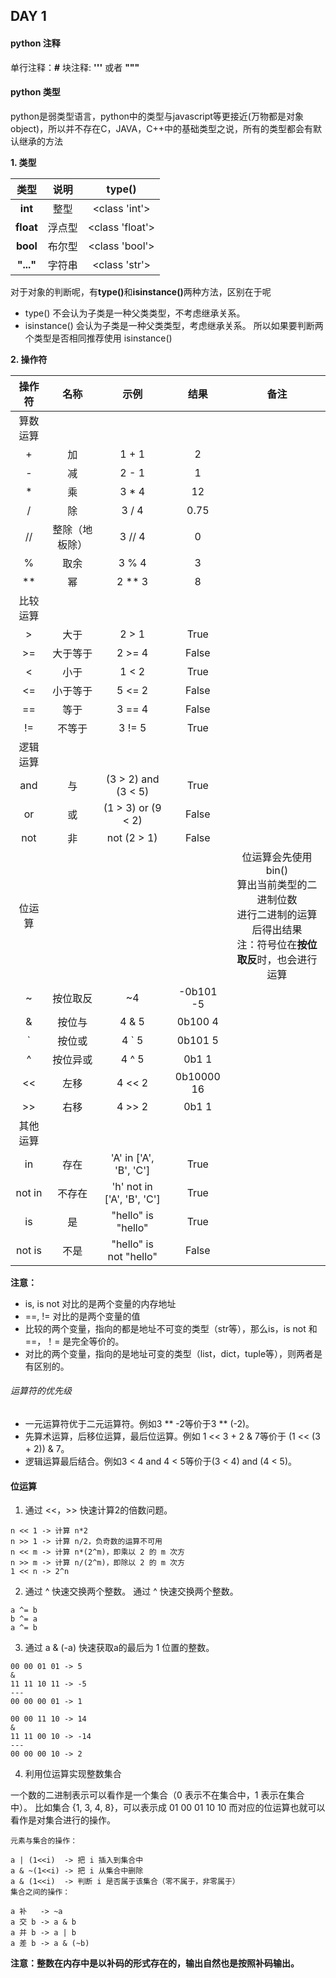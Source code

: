 ## DAY 1 

#### python 注释
单行注释：<b>#</b>
块注释: <b>'''</b> 或者 <b>"""</b>

#### python 类型
python是弱类型语言，python中的类型与javascript等更接近(万物都是对象object)，所以并不存在C，JAVA，C++中的基础类型之说，所有的类型都会有默认继承的方法

<b>1. 类型</b>

类型|说明|type()
:---:|:---:|:---:
<b>int</b>|整型|<class 'int'>
<b>float</b>|浮点型|<class 'float'>
<b>bool</b>|布尔型|<class 'bool'>
<b>"..."</b>|字符串|<class 'str'>

对于对象的判断呢，有<b>type()</b>和<b>isinstance()</b>两种方法，区别在于呢</br>
- type() 不会认为子类是一种父类类型，不考虑继承关系。
- isinstance() 会认为子类是一种父类类型，考虑继承关系。
所以如果要判断两个类型是否相同推荐使用 isinstance()

<b>2. 操作符</b>

操作符|名称|示例|结果|备注
:---:|:---:|:---:|:---:|:---:
算数运算|
&#43;	|加|	1 + 1 | 2 |
&#45;	|减|	2 - 1 | 1 |
&#42;	|乘|	3 * 4 | 12 |
/	|除|	3 / 4 | 0.75 |
//	|整除（地板除）|	3 // 4 | 0 |
%	|取余|	3 % 4 | 3 |
**	|幂|	2 ** 3 | 8 |
比较运算|
>	|大于|	2 > 1 | True |
>=	|大于等于|	2 >= 4 | False |
<	|小于|	1 < 2 | True |
<=	|小于等于|	5 <= 2 | False |
==	|等于|	3 == 4 | False |
!=	|不等于|	3 != 5 | True |
逻辑运算|
and	|与|	(3 > 2) and (3 < 5) | True |
or	|或|	(1 > 3) or (9 < 2) | False |
not	|非|	not (2 > 1) | False |
位运算|||| 位运算会先使用bin()</br>算出当前类型的二进制位数</br>进行二进制的运算后得出结果</br>注：符号位在<b>按位取反</b>时，也会进行运算
~	|按位取反|	~4  | -0b101 -5 |
&	|按位与|	4 & 5 | 0b100 4 |
&#96;	|按位或|    4 &#96; 5 | 0b101 5 |
^	|按位异或|	4 ^ 5 | 0b1 1 |
<<	|左移|	4 << 2 | 0b10000 16 |
>>	|右移|	4 >> 2 | 0b1 1 |
其他运算|
in	|存在|	'A' in ['A', 'B', 'C'] | True |
not in	|不存在|	'h' not in ['A', 'B', 'C'] | True |
is	|是|	"hello" is "hello"| True | 
not is	|不是|	"hello" is not "hello"| False | 

<b>注意：</b>
- is, is not 对比的是两个变量的内存地址
- ==, != 对比的是两个变量的值
- 比较的两个变量，指向的都是地址不可变的类型（str等），那么is，is not 和 ==，！= 是完全等价的。
- 对比的两个变量，指向的是地址可变的类型（list，dict，tuple等），则两者是有区别的。

###### 运算符的优先级
- 一元运算符优于二元运算符。例如3 ** -2等价于3 ** (-2)。
- 先算术运算，后移位运算，最后位运算。例如 1 << 3 + 2 & 7等价于 (1 << (3 + 2)) & 7。
- 逻辑运算最后结合。例如3 < 4 and 4 < 5等价于(3 < 4) and (4 < 5)。

#### 位运算
1. 通过 <<，>> 快速计算2的倍数问题。
```
n << 1 -> 计算 n*2
n >> 1 -> 计算 n/2，负奇数的运算不可用
n << m -> 计算 n*(2^m)，即乘以 2 的 m 次方
n >> m -> 计算 n/(2^m)，即除以 2 的 m 次方
1 << n -> 2^n
```

2. 通过 ^ 快速交换两个整数。 通过 ^ 快速交换两个整数。
```
a ^= b
b ^= a
a ^= b
```

3. 通过 a & (-a) 快速获取a的最后为 1 位置的整数。
```
00 00 01 01 -> 5
&
11 11 10 11 -> -5
---
00 00 00 01 -> 1

00 00 11 10 -> 14
&
11 11 00 10 -> -14
---
00 00 00 10 -> 2
```

4. 利用位运算实现整数集合

一个数的二进制表示可以看作是一个集合（0 表示不在集合中，1 表示在集合中）。
比如集合 {1, 3, 4, 8}，可以表示成 01 00 01 10 10 而对应的位运算也就可以看作是对集合进行的操作。
```
元素与集合的操作：

a | (1<<i)  -> 把 i 插入到集合中
a & ~(1<<i) -> 把 i 从集合中删除
a & (1<<i)  -> 判断 i 是否属于该集合（零不属于，非零属于）
集合之间的操作：

a 补   -> ~a
a 交 b -> a & b
a 并 b -> a | b
a 差 b -> a & (~b)
```

<b>注意：整数在内存中是以补码的形式存在的，输出自然也是按照补码输出。</b>

